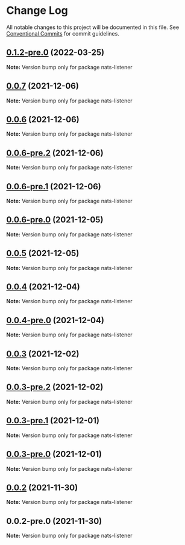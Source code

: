 # Change Log

All notable changes to this project will be documented in this file.
See [Conventional Commits](https://conventionalcommits.org) for commit guidelines.

## [0.1.2-pre.0](https://github.com/Redningsselskapet/nestjs-plugins/compare/nats-listener@0.1.1...nats-listener@0.1.2-pre.0) (2022-03-25)

**Note:** Version bump only for package nats-listener





## [0.0.7](https://github.com/Redningsselskapet/nestjs-plugins/compare/nats-listener@0.0.6...nats-listener@0.0.7) (2021-12-06)

**Note:** Version bump only for package nats-listener





## [0.0.6](https://github.com/Redningsselskapet/nestjs-plugins/compare/nats-listener@0.0.6-pre.2...nats-listener@0.0.6) (2021-12-06)

**Note:** Version bump only for package nats-listener





## [0.0.6-pre.2](https://github.com/Redningsselskapet/nestjs-plugins/compare/nats-listener@0.0.6-pre.1...nats-listener@0.0.6-pre.2) (2021-12-06)

**Note:** Version bump only for package nats-listener





## [0.0.6-pre.1](https://github.com/Redningsselskapet/nestjs-plugins/compare/nats-listener@0.0.6-pre.0...nats-listener@0.0.6-pre.1) (2021-12-06)

**Note:** Version bump only for package nats-listener





## [0.0.6-pre.0](https://github.com/Redningsselskapet/nestjs-plugins/compare/nats-listener@0.0.4-pre.0...nats-listener@0.0.6-pre.0) (2021-12-05)

**Note:** Version bump only for package nats-listener





## [0.0.5](https://github.com/Redningsselskapet/nestjs-plugins/compare/nats-listener@0.0.4...nats-listener@0.0.5) (2021-12-05)

**Note:** Version bump only for package nats-listener





## [0.0.4](https://github.com/Redningsselskapet/nestjs-plugins/compare/nats-listener@0.0.4-pre.0...nats-listener@0.0.4) (2021-12-04)

**Note:** Version bump only for package nats-listener





## [0.0.4-pre.0](https://github.com/Redningsselskapet/nestjs-plugins/compare/nats-listener@0.0.3-pre.2...nats-listener@0.0.4-pre.0) (2021-12-04)

**Note:** Version bump only for package nats-listener





## [0.0.3](https://github.com/Redningsselskapet/nestjs-plugins/compare/nats-listener@0.0.3-pre.2...nats-listener@0.0.3) (2021-12-02)

**Note:** Version bump only for package nats-listener





## [0.0.3-pre.2](https://github.com/Redningsselskapet/nestjs-plugins/compare/nats-listener@0.0.3-pre.1...nats-listener@0.0.3-pre.2) (2021-12-02)

**Note:** Version bump only for package nats-listener





## [0.0.3-pre.1](https://github.com/Redningsselskapet/nestjs-plugins/compare/nats-listener@0.0.3-pre.0...nats-listener@0.0.3-pre.1) (2021-12-01)

**Note:** Version bump only for package nats-listener





## [0.0.3-pre.0](https://github.com/Redningsselskapet/nestjs-plugins/compare/nats-listener@0.0.2-pre.1...nats-listener@0.0.3-pre.0) (2021-12-01)

**Note:** Version bump only for package nats-listener





## [0.0.2](https://github.com/Redningsselskapet/nestjs-plugins/compare/nats-listener@0.0.2-pre.0...nats-listener@0.0.2) (2021-11-30)

**Note:** Version bump only for package nats-listener





## 0.0.2-pre.0 (2021-11-30)

**Note:** Version bump only for package nats-listener
